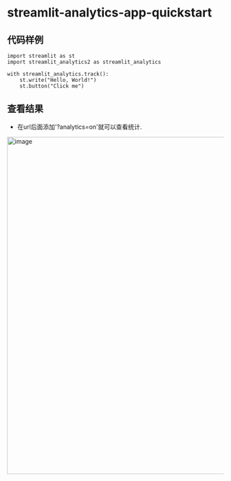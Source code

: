 # streamlit-analytics-app-quickstart
## 代码样例
```
import streamlit as st
import streamlit_analytics2 as streamlit_analytics

with streamlit_analytics.track():
    st.write("Hello, World!")
    st.button("Click me")
```


## 查看结果
 - 在url后面添加'?analytics=on'就可以查看统计.

<img width="784" alt="image" src="https://github.com/zgimszhd61/streamlit-analytics-app-quickstart/assets/114722053/404b5fc2-947a-49de-870c-6c93d3446405">
